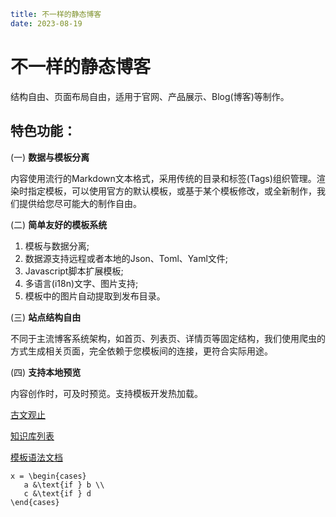 ```yaml
title: 不一样的静态博客
date: 2023-08-19
```

# 不一样的静态博客

结构自由、页面布局自由，适用于官网、产品展示、Blog(博客)等制作。

## 特色功能： 

(一) **数据与模板分离**  
  
内容使用流行的Markdown文本格式，采用传统的目录和标签(Tags)组织管理。渲染时指定模板，可以使用官方的默认模板，或基于某个模板修改，或全新制作，我们提供给您尽可能大的制作自由。

(二) **简单友好的模板系统**

1. 模板与数据分离; 
1. 数据源支持远程或者本地的Json、Toml、Yaml文件; 
1. Javascript脚本扩展模板; 
1. 多语言(i18n)文字、图片支持; 
1. 模板中的图片自动提取到发布目录。

(三) **站点结构自由**

不同于主流博客系统架构，如首页、列表页、详情页等固定结构，我们使用爬虫的方式生成相关页面，完全依赖于您模板间的连接，更符合实际用途。

(四) **支持本地预览**

内容创作时，可及时预览。支持模板开发热加载。

[古文观止](~/guwenguanzhi/)

[知识库列表](~/list.html)

[模板语法文档](~/docs/index.html)

```katex
x = \begin{cases}
   a &\text{if } b \\
   c &\text{if } d
\end{cases}
```